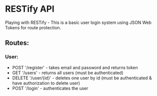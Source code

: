 # RESTify API
Playing with RESTify - This is a basic user login system using JSON Web Tokens for route protection.

## Routes:

### User:

* POST    '/register'     - takes email and password and returns token
* GET     '/users'        - returns all users (must be authenticated)
* DELETE  '/user/{id}'    - deletes one user by id (must be authenticated & have authorization to delete user)
* POST    '/login'        - authenticates the user



